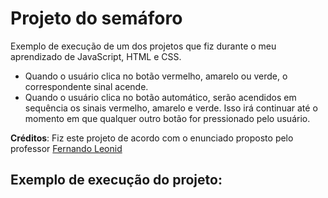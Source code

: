 # Projeto do semáforo
Exemplo de execução de um dos projetos que fiz durante o meu aprendizado de JavaScript, HTML e CSS.  
* Quando o usuário clica no botão vermelho, amarelo ou verde, o correspondente sinal acende.
* Quando o usuário clica no botão automático, serão acendidos em sequência os sinais vermelho, amarelo e verde. Isso irá continuar até o momento em que qualquer outro botão for pressionado pelo usuário.

**Créditos**: Fiz este projeto de acordo com o enunciado proposto pelo professor [Fernando Leonid](https://youtu.be/EujFSEsZsk4?si=gom8sqU9HqwfkRsc)  

## Exemplo de execução do projeto:
